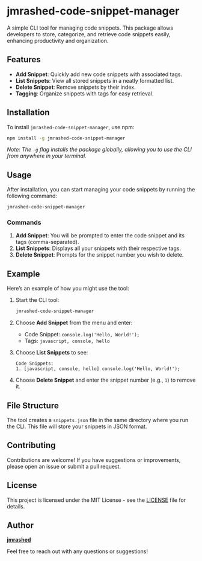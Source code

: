 # jmrashed-code-snippet-manager

A simple CLI tool for managing code snippets. This package allows developers to store, categorize, and retrieve code snippets easily, enhancing productivity and organization.

## Features

- **Add Snippet**: Quickly add new code snippets with associated tags.
- **List Snippets**: View all stored snippets in a neatly formatted list.
- **Delete Snippet**: Remove snippets by their index.
- **Tagging**: Organize snippets with tags for easy retrieval.

## Installation

To install `jmrashed-code-snippet-manager`, use npm:

```bash
npm install -g jmrashed-code-snippet-manager
```

*Note: The `-g` flag installs the package globally, allowing you to use the CLI from anywhere in your terminal.*

## Usage

After installation, you can start managing your code snippets by running the following command:

```bash
jmrashed-code-snippet-manager
```

### Commands

1. **Add Snippet**: You will be prompted to enter the code snippet and its tags (comma-separated).
2. **List Snippets**: Displays all your snippets with their respective tags.
3. **Delete Snippet**: Prompts for the snippet number you wish to delete.

## Example

Here’s an example of how you might use the tool:

1. Start the CLI tool:
    ```bash
    jmrashed-code-snippet-manager
    ```
   
2. Choose **Add Snippet** from the menu and enter:
   - Code Snippet: `console.log('Hello, World!');`
   - Tags: `javascript, console, hello`
   
3. Choose **List Snippets** to see:
   ```
   Code Snippets:
   1. [javascript, console, hello] console.log('Hello, World!');
   ```

4. Choose **Delete Snippet** and enter the snippet number (e.g., `1`) to remove it.

## File Structure

The tool creates a `snippets.json` file in the same directory where you run the CLI. This file will store your snippets in JSON format.

## Contributing

Contributions are welcome! If you have suggestions or improvements, please open an issue or submit a pull request.

## License

This project is licensed under the MIT License - see the [LICENSE](LICENSE) file for details.

## Author

**[jmrashed](https://www.npmjs.com/~jmrashed)**

Feel free to reach out with any questions or suggestions!